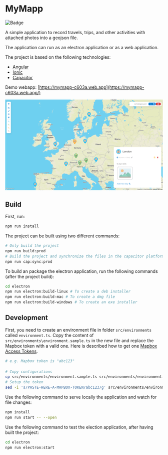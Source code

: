 # MyMapp

![Badge](https://github.com/Andr35/mymapp/workflows/CI/badge.svg)

A simple application to record travels, trips, and other activities with
attached photos into a geojson file.

The application can run as an electron application or as a web application.

The project is based on the following technologies:

- [Angular](https://angular.io/)
- [Ionic](https://ionicframework.com/)
- [Capacitor](https://capacitorjs.com/)

Demo webapp: [https://mymapp-c603a.web.app](https://mymapp-c603a.web.app/)

![App Preview](docs/assets/app.png)

## Build

First, run:

```bash
npm run install
```

The project can be built using two different commands:

```bash
# Only build the project
npm run build:prod
# Build the project and synchronize the files in the capacitor platforms
npm run cap:sync:prod
```

To build an package the electron application, run the following commands (after
the project build):

```bash
cd electron
npm run electron:build-linux # To create a deb installer
npm run electron:build-mac # To create a dmg file
npm run electron:build-windows # To create an exe installer
```

## Development

First, you need to create an environment file in folder `src/environments` called
`environment.ts`. Copy the content of `src/environments\environment.sample.ts` in
the new file and replace the Mapbox token with a valid one. Here is described
how to get one [Mapbox Access
Tokens](https://docs.mapbox.com/help/how-mapbox-works/access-tokens/).

```bash
# e.g. Mapbox token is "abc123"

# Copy configurations
cp src/environments/environment.sample.ts src/environments/environment.ts
# Setup the token
sed -i 's/PASTE-HERE-A-MAPBOX-TOKEN/abc123/g' src/environments/environment.ts
```

Use the following command to serve locally the application and watch for file
changes:

```bash
npm install
npm run start -- --open
```

Use the following command to test the election application, after having built
the project:

```bash
cd electron
npm run electron:start
```
